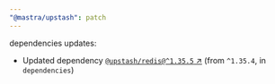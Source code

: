 ```yaml
---
"@mastra/upstash": patch
---
```

dependencies updates:
  - Updated dependency [`@upstash/redis@^1.35.5` ↗︎](https://www.npmjs.com/package/@upstash/redis/v/1.35.5) (from `^1.35.4`, in `dependencies`)
